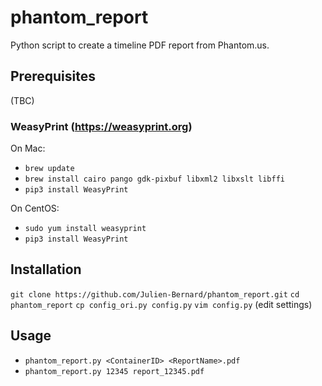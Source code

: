 # phantom_report
Python script to create a timeline PDF report from Phantom.us.


## Prerequisites
(TBC)

### WeasyPrint (https://weasyprint.org)
On Mac:
- `brew update`
- `brew install cairo pango gdk-pixbuf libxml2 libxslt libffi`
- `pip3 install WeasyPrint`

On CentOS:
- `sudo yum install weasyprint`
- `pip3 install WeasyPrint`

## Installation
`git clone https://github.com/Julien-Bernard/phantom_report.git`
`cd phantom_report`
`cp config_ori.py config.py`
`vim config.py` (edit settings)


## Usage
- `phantom_report.py <ContainerID> <ReportName>.pdf`
- `phantom_report.py 12345 report_12345.pdf`
